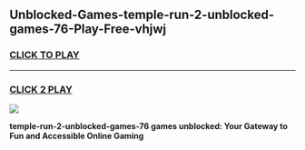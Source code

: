 
## Unblocked-Games-temple-run-2-unblocked-games-76-Play-Free-vhjwj
<h3>
<a href="https://premium76.site?title=temple-run-2-unblocked-games-76&ref=10A">CLICK TO PLAY</a></h3>
<hr>

<h3>
<a href="https://premium76.site?title=temple-run-2-unblocked-games-76&ref=10A">CLICK 2 PLAY</a>
  
</h3>

<a href="https://premium76.site?title=temple-run-2-unblocked-games-76&ref=10A"><img src="https://clearcache.store/games.png"></a>


**temple-run-2-unblocked-games-76 games unblocked: Your Gateway to Fun and Accessible Online Gaming**
